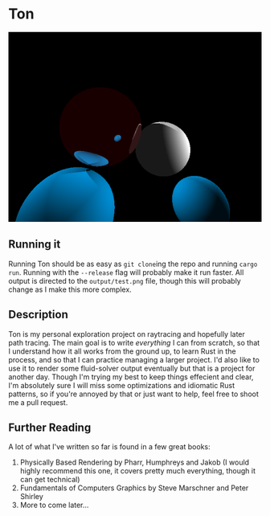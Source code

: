 # Ton
![Uh oh, the example picture didn't load](https://github.com/WilliamASumner/ton/raw/master/example-images/specular-and-diffuse.png)
## Running it
Running Ton should be as easy as `git clone`ing the repo and running `cargo run`. Running with the `--release` flag will probably make it run faster. All output is directed to the `output/test.png` file, though this will probably change as I make this more complex.

## Description
Ton is my personal exploration project on raytracing and hopefully later path tracing. The main goal is to write *everything* I can from scratch, so that I understand how it all works from the ground up, to learn Rust in the process, and so that I can practice managing a larger project. I'd also like to use it to render some fluid-solver output eventually but that is a project for another day. Though I'm trying my best to keep things effecient and clear, I'm absolutely sure I will miss some optimizations and idiomatic Rust patterns, so if you're annoyed by that or just want to help, feel free to shoot me a pull request.

## Further Reading
A lot of what I've written so far is found in a few great books:
1. Physically Based Rendering by Pharr, Humphreys and Jakob (I would highly recommend this one, it covers pretty much everything, though it can get technical)
2. Fundamentals of Computers Graphics by Steve Marschner and Peter Shirley
3. More to come later...
